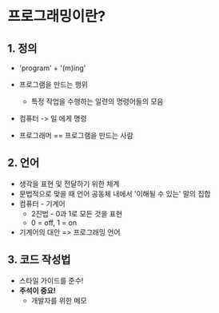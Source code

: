 # 프로그래밍이란?

## 1. 정의

- 'program' + '(m)ing'
- 프로그램을 만드는 행위
  - 특정 작업을 수행하는 일련의 명령어들의 모음

- 컴퓨터 -> 일 에게 명령

- 프로그래머 == 프로그램을 만드는 사람

  

## 2. 언어

- 생각을 표현 및 전달하기 위한 체계
- 문법적으로 맞을 때 언어 공동체 내에서 '이해될 수 있는' 말의 집합
- 컴퓨터 - 기계어
  - 2진법 - 0과 1로 모든 것을 표현
  - 0 = off, 1 = on
- 기계어의 대안 => 프로그래밍 언어

## 3. 코드 작성법

- 스타일 가이드를 준수!
- **주석이 중요!**
  - 개발자를 위한 메모